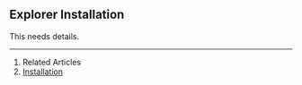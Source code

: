 ## Explorer Installation

This needs details.

---

1. Related Articles
2. [Installation](../installation/)
